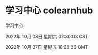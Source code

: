 # 学习中心 colearnhub
[学习中心](http://27.19.33.125:56308/colearnhub/)

2022年 10月 08日 星期六 02:30:03 CST

2022年 10月 07日 星期五 18:30:03 GMT

